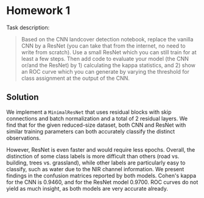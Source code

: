 # Homework 1

Task description:
> Based on the CNN landcover detection notebook, replace the vanilla CNN by a ResNet (you can take that from the internet, no need to write from scratch). Use a small ResNet which you can still train for at least a few steps. Then add code to evaluate your model (the CNN or/and the ResNet) by 1) calculating the kappa statistics, and 2) show an ROC curve which you can generate by varying the threshold for class assignment at the output of the CNN.

## Solution

We implement a `MinimalResNet` that uses residual blocks with skip connections and batch normalization and a total of 2 residual layers. We find that for the given reduced-size dataset, both CNN and ResNet with similar training parameters can both accurately classify the distinct observations.

However, ResNet is even faster and would require less epochs. Overall, the distinction of some class labels is more difficult than others (road vs. building, trees vs. grassland), while other labels are particularly easy to classify, such as water due to the NIR channel information. We present findings in the confusion matrices reported by both models. Cohen's kappa for the CNN is 0.9460, and for the ResNet model 0.9700. ROC curves do not yield as much insight, as both models are very accurate already.